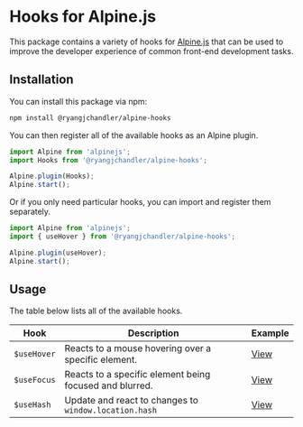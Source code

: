 # Hooks for Alpine.js

This package contains a variety of hooks for [Alpine.js](https://alpinejs.dev/) that can be used to improve the developer experience of common front-end development tasks.

## Installation

You can install this package via npm:

```sh
npm install @ryangjchandler/alpine-hooks
```

You can then register all of the available hooks as an Alpine plugin.

```js
import Alpine from 'alpinejs';
import Hooks from '@ryangjchandler/alpine-hooks';

Alpine.plugin(Hooks);
Alpine.start();
```

Or if you only need particular hooks, you can import and register them separately.

```js
import Alpine from 'alpinejs';
import { useHover } from '@ryangjchandler/alpine-hooks';

Alpine.plugin(useHover);
Alpine.start();
```

## Usage

The table below lists all of the available hooks.

| Hook | Description | Example |
| --- | --- | --- |
| `$useHover` | Reacts to a mouse hovering over a specific element. | [View](/examples/useHover.html) |
| `$useFocus` | Reacts to a specific element being focused and blurred. | [View](/examples/useFocus.html) |
| `$useHash` | Update and react to changes to `window.location.hash` | [View](/examples/useHash.html) |